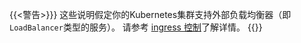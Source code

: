 ---
---
{{<警告>}}}
这些说明假定你的Kubernetes集群支持外部负载均衡器（即`LoadBalancer`类型的服务）。
请参考 [ingress 控制](/zh/docs/tasks/traffic-management/ingress/ingress-control/#determining-the-ingress-ip-and-ports)了解详情。
{{</warning >}}
